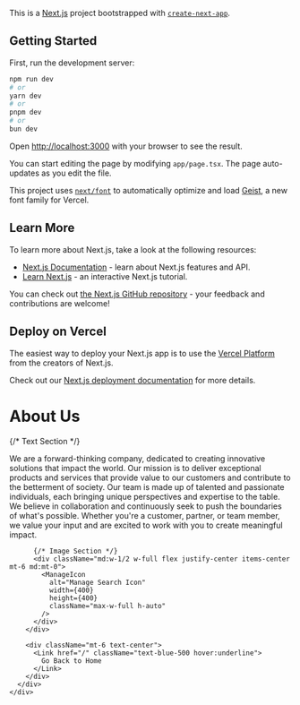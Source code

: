 This is a [Next.js](https://nextjs.org) project bootstrapped with [`create-next-app`](https://nextjs.org/docs/app/api-reference/cli/create-next-app).

## Getting Started

First, run the development server:

```bash
npm run dev
# or
yarn dev
# or
pnpm dev
# or
bun dev
```

Open [http://localhost:3000](http://localhost:3000) with your browser to see the result.

You can start editing the page by modifying `app/page.tsx`. The page auto-updates as you edit the file.

This project uses [`next/font`](https://nextjs.org/docs/app/building-your-application/optimizing/fonts) to automatically optimize and load [Geist](https://vercel.com/font), a new font family for Vercel.

## Learn More

To learn more about Next.js, take a look at the following resources:

- [Next.js Documentation](https://nextjs.org/docs) - learn about Next.js features and API.
- [Learn Next.js](https://nextjs.org/learn) - an interactive Next.js tutorial.

You can check out [the Next.js GitHub repository](https://github.com/vercel/next.js) - your feedback and contributions are welcome!

## Deploy on Vercel

The easiest way to deploy your Next.js app is to use the [Vercel Platform](https://vercel.com/new?utm_medium=default-template&filter=next.js&utm_source=create-next-app&utm_campaign=create-next-app-readme) from the creators of Next.js.

Check out our [Next.js deployment documentation](https://nextjs.org/docs/app/building-your-application/deploying) for more details.


<div className="bg-gradient-to-l from-[#fff] py-24">
      <div className="bg-white/50 rounded-lg relative container border-neutral-900" >
        <h1 className="text-3xl mb-6 section-title">About Us</h1>
        <div className="md:flex block">
          {/* Text Section */}
          <div className="md:w-1/2 w-full flex justify-center items-center">
            <p className="text-gray-700 section-description leading-tight px-6">
              We are a forward-thinking company, dedicated to creating
              innovative solutions that impact the world. Our mission is to
              deliver exceptional products and services that provide value to
              our customers and contribute to the betterment of society. Our team
              is made up of talented and passionate individuals, each bringing
              unique perspectives and expertise to the table. We believe in
              collaboration and continuously seek to push the boundaries of
              what's possible. Whether you're a customer, partner, or team
              member, we value your input and are excited to work with you to
              create meaningful impact.
            </p>
          </div>
          
          {/* Image Section */}
          <div className="md:w-1/2 w-full flex justify-center items-center mt-6 md:mt-0">
            <ManageIcon
              alt="Manage Search Icon"
              width={400}
              height={400}
              className="max-w-full h-auto"
            />
          </div>
        </div>

        <div className="mt-6 text-center">
          <Link href="/" className="text-blue-500 hover:underline">
            Go Back to Home
          </Link>
        </div>
      </div>
    </div>
